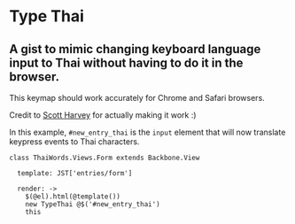 # Type Thai
## A gist to mimic changing keyboard language input to Thai without having to do it in the browser.

This keymap should work accurately for Chrome and Safari browsers.  

Credit to [Scott Harvey](https://github.com/scottharvey) for actually making it work :)  

In this example, `#new_entry_thai` is the `input` element that will now translate keypress events to Thai characters.  


    class ThaiWords.Views.Form extends Backbone.View

      template: JST['entries/form']

      render: ->
        $(@el).html(@template())
        new TypeThai @$('#new_entry_thai')
        this
